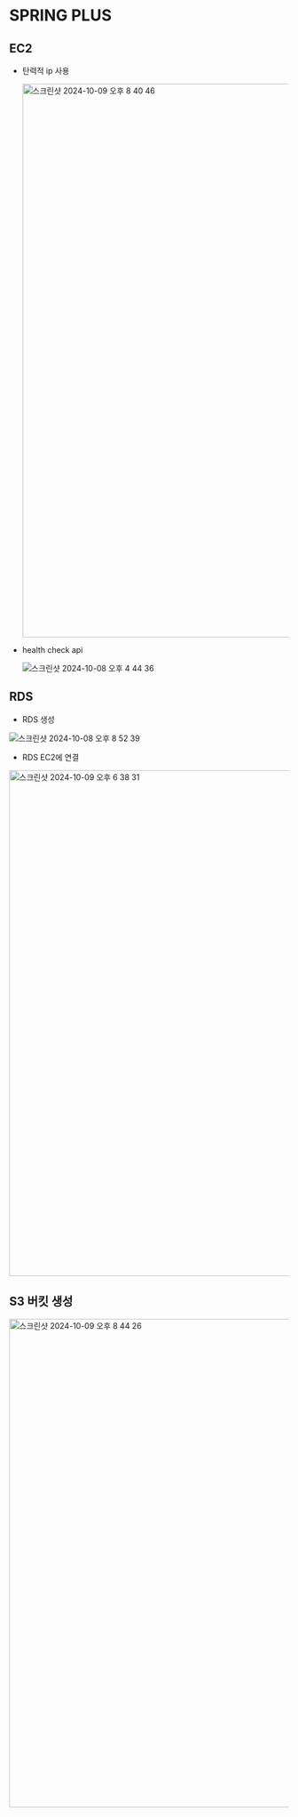 # SPRING PLUS

## EC2
- 탄력적 ip 사용
  
  <img width="996" alt="스크린샷 2024-10-09 오후 8 40 46" src="https://github.com/user-attachments/assets/b54eed2a-d063-4dac-93e2-115ec458b4ae">

- health check api

  ![스크린샷 2024-10-08 오후 4 44 36](https://github.com/user-attachments/assets/17436ffa-b477-4142-88fa-104475e8af3d)


## RDS
- RDS 생성
  
![스크린샷 2024-10-08 오후 8 52 39](https://github.com/user-attachments/assets/1787e319-dc0b-4379-bb67-e886049b1044)

- RDS EC2에 연결
  
<img width="910" alt="스크린샷 2024-10-09 오후 6 38 31" src="https://github.com/user-attachments/assets/e754a205-d494-44c6-b165-e4cbfe443919">

## S3 버킷 생성

<img width="879" alt="스크린샷 2024-10-09 오후 8 44 26" src="https://github.com/user-attachments/assets/a69d78ef-6996-4209-92d6-b35d9e2fdba2">



